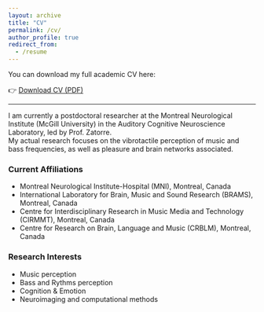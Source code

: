 ```yaml
---
layout: archive
title: "CV"
permalink: /cv/
author_profile: true
redirect_from:
  - /resume
---
```


You can download my full academic CV here:

👉 [Download CV (PDF)](/files/CV_Etienne_Abassi_EN_last.pdf)

---

I am currently a postdoctoral researcher at the Montreal Neurological Institute (McGill University) in the Auditory Cognitive Neuroscience Laboratory, led by Prof. Zatorre.  
My actual research focuses on the vibrotactile perception of music and bass frequencies, as well as pleasure and brain networks associated.

### Current Affiliations
- Montreal Neurological Institute-Hospital (MNI), Montreal, Canada  
- International Laboratory for Brain, Music and Sound Research (BRAMS), Montreal, Canada  
- Centre for Interdisciplinary Research in Music Media and Technology (CIRMMT), Montreal, Canada 
- Centre for Research on Brain, Language and Music (CRBLM), Montreal, Canada 

### Research Interests
- Music perception
- Bass and Rythms perception
- Cognition & Emotion
- Neuroimaging and computational methods
